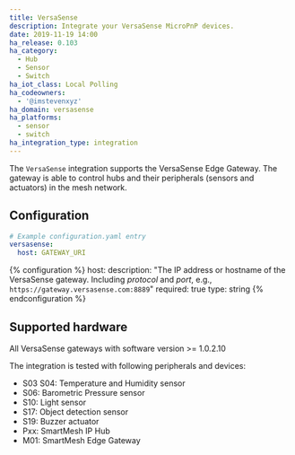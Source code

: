 ```yaml
---
title: VersaSense
description: Integrate your VersaSense MicroPnP devices.
date: 2019-11-19 14:00
ha_release: 0.103
ha_category:
  - Hub
  - Sensor
  - Switch
ha_iot_class: Local Polling
ha_codeowners:
  - '@imstevenxyz'
ha_domain: versasense
ha_platforms:
  - sensor
  - switch
ha_integration_type: integration
---
```


The `VersaSense` integration supports the VersaSense Edge Gateway. The gateway is able to control hubs and their peripherals (sensors and actuators) in the mesh network.

## Configuration

```yaml
# Example configuration.yaml entry
versasense:
  host: GATEWAY_URI
```

{% configuration %}
host:
  description: "The IP address or hostname of the VersaSense gateway. Including *protocol* and *port*, e.g., `https://gateway.versasense.com:8889`"
  required: true
  type: string
{% endconfiguration %}

## Supported hardware

All VersaSense gateways with software version >= 1.0.2.10

The integration is tested with following peripherals and devices:

- S03 S04: Temperature and Humidity sensor
- S06: Barometric Pressure sensor
- S10: Light sensor
- S17: Object detection sensor
- S19: Buzzer actuator
- Pxx: SmartMesh IP Hub
- M01: SmartMesh Edge Gateway

